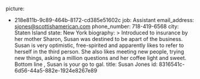 picture:
  - 218e811b-9c89-464b-8172-cd385e51602c
job: Assistant
email_address: sjones@scottishamerican.com
phone_number: 718-419-6568
city: Staten Island
state: New York
biography: >
  Introduced to insurance by her mother Sharon, Susan was destined to be apart of the business. Susan
  is very optimistic, free-spirited and apparently likes to refer to herself in the third person. She
  also likes meeting new people, trying new things, asking a million questions and her coffee light
  and sweet. Bottom line , Susan is your go to gal.
title: Susan Jones
id: 8316541c-6d56-44a5-882e-1924e8267e89
